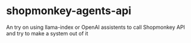 # shopmonkey-agents-api
An try on using llama-index or OpenAI assistents to call Shopmonkey API and try to make a system out of it

